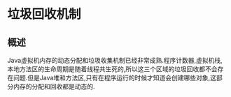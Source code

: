 # 垃圾回收机制

## 概述

Java虚拟机内存的动态分配和垃圾收集机制已经非常成熟.程序计数器,虚拟机栈,本地方法区的生命周期是随着线程共生死的,所以这三个区域的垃圾回收都不会存在问题.但是Java堆和方法区,只有在程序运行的时候才知道会创建哪些对象,这部分内存的分配和回收都是动态的.

